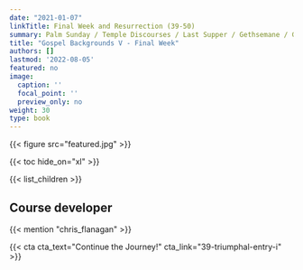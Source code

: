 ```yaml
---
date: "2021-01-07"
linkTitle: Final Week and Resurrection (39-50)
summary: Palm Sunday / Temple Discourses / Last Supper / Gethsemane / Golgotha
title: "Gospel Backgrounds V - Final Week"
authors: []
lastmod: '2022-08-05'
featured: no
image:
  caption: ''
  focal_point: ''
  preview_only: no
weight: 30
type: book
---
```


{{< figure src="featured.jpg" >}}

{{< toc hide_on="xl" >}}

{{< list_children >}}






## Course developer

{{< mention "chris_flanagan" >}}



{{< cta cta_text="Continue the Journey!" cta_link="39-triumphal-entry-i" >}}
